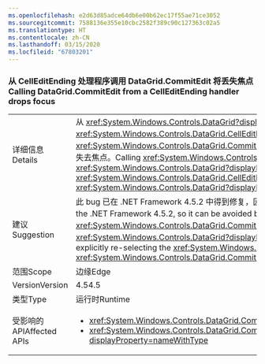 ```yaml
---
ms.openlocfilehash: e2d63d85adce64db6e00b62ec17f55ae71ce3052
ms.sourcegitcommit: 7588136e355e10cbc2582f389c90c127363c02a5
ms.translationtype: HT
ms.contentlocale: zh-CN
ms.lasthandoff: 03/15/2020
ms.locfileid: "67803201"
---
```

### <a name="calling-datagridcommitedit-from-a-celleditending-handler-drops-focus"></a><span data-ttu-id="bf332-101">从 CellEditEnding 处理程序调用 DataGrid.CommitEdit 将丢失焦点</span><span class="sxs-lookup"><span data-stu-id="bf332-101">Calling DataGrid.CommitEdit from a CellEditEnding handler drops focus</span></span>

|   |   |
|---|---|
|<span data-ttu-id="bf332-102">详细信息</span><span class="sxs-lookup"><span data-stu-id="bf332-102">Details</span></span>|<span data-ttu-id="bf332-103">从 <xref:System.Windows.Controls.DataGrid?displayProperty=name> 的一个 <xref:System.Windows.Controls.DataGrid.CellEditEnding?displayProperty=name> 事件处理程序中调用 <xref:System.Windows.Controls.DataGrid.CommitEdit> 导致 <xref:System.Windows.Controls.DataGrid?displayProperty=name> 失去焦点。</span><span class="sxs-lookup"><span data-stu-id="bf332-103">Calling <xref:System.Windows.Controls.DataGrid.CommitEdit> from one of the <xref:System.Windows.Controls.DataGrid?displayProperty=name>'s <xref:System.Windows.Controls.DataGrid.CellEditEnding?displayProperty=name> event handlers causes the <xref:System.Windows.Controls.DataGrid?displayProperty=name> to lose focus.</span></span>|
|<span data-ttu-id="bf332-104">建议</span><span class="sxs-lookup"><span data-stu-id="bf332-104">Suggestion</span></span>|<span data-ttu-id="bf332-105">此 bug 已在 .NET Framework 4.5.2 中得到修复，因此升级 .NET Framework 可避免出现此问题。</span><span class="sxs-lookup"><span data-stu-id="bf332-105">This bug has been fixed in the .NET Framework 4.5.2, so it can be avoided by upgrading the .NET Framework.</span></span> <span data-ttu-id="bf332-106">或者，可通过在调用 <xref:System.Windows.Controls.DataGrid.CommitEdit?displayProperty=name> 后显式重新选择 <xref:System.Windows.Controls.DataGrid?displayProperty=name> 避免出现此问题。</span><span class="sxs-lookup"><span data-stu-id="bf332-106">Alternatively, it can be avoided by explicitly re-selecting the <xref:System.Windows.Controls.DataGrid?displayProperty=name> after calling <xref:System.Windows.Controls.DataGrid.CommitEdit?displayProperty=name>.</span></span>|
|<span data-ttu-id="bf332-107">范围</span><span class="sxs-lookup"><span data-stu-id="bf332-107">Scope</span></span>|<span data-ttu-id="bf332-108">边缘</span><span class="sxs-lookup"><span data-stu-id="bf332-108">Edge</span></span>|
|<span data-ttu-id="bf332-109">Version</span><span class="sxs-lookup"><span data-stu-id="bf332-109">Version</span></span>|<span data-ttu-id="bf332-110">4.5</span><span class="sxs-lookup"><span data-stu-id="bf332-110">4.5</span></span>|
|<span data-ttu-id="bf332-111">类型</span><span class="sxs-lookup"><span data-stu-id="bf332-111">Type</span></span>|<span data-ttu-id="bf332-112">运行时</span><span class="sxs-lookup"><span data-stu-id="bf332-112">Runtime</span></span>|
|<span data-ttu-id="bf332-113">受影响的 API</span><span class="sxs-lookup"><span data-stu-id="bf332-113">Affected APIs</span></span>|<ul><li><xref:System.Windows.Controls.DataGrid.CommitEdit?displayProperty=nameWithType></li><li><xref:System.Windows.Controls.DataGrid.CommitEdit(System.Windows.Controls.DataGridEditingUnit,System.Boolean)?displayProperty=nameWithType></li></ul>|
